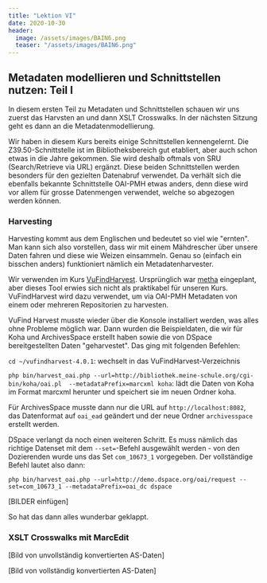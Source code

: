 ```yaml
---
title: "Lektion VI"
date: 2020-10-30
header:
  image: /assets/images/BAIN6.png
  teaser: "/assets/images/BAIN6.png"
---
```

## Metadaten modellieren und Schnittstellen nutzen: Teil I
In diesem ersten Teil zu Metadaten und Schnittstellen schauen wir uns zuerst das Harvsten an und dann XSLT Crosswalks. In der nächsten Sitzung geht es dann an die Metadatenmodellierung. 

Wir haben in diesem Kurs bereits einige Schnittstellen kennengelernt. Die Z39.50-Schnittstelle ist im Bibliotheksbereich gut etabliert, aber auch schon etwas in die Jahre gekommen. Sie wird deshalb oftmals von SRU (Search/Retrieve via URL) ergänzt. Diese beiden Schnittstellen werden besonders für den gezielten Datenabruf verwendet. Da verhält sich die ebenfalls bekannte Schnittstelle OAI-PMH etwas anders, denn diese wird vor allem für grosse Datenmengen verwendet, welche so abgezogen werden können. 

### Harvesting
Harvesting kommt aus dem Englischen und bedeutet so viel wie "ernten". Man kann sich also vorstellen, dass wir mit einem Mähdrescher über unsere Daten fahren und diese wie Weizen einsammeln. Genau so (einfach ein bisschen anders) funktioniert nämlich ein Metadatenharvester. 

Wir verwenden im Kurs [VuFindHarvest](https://github.com/vufind-org/vufindharvest). Ursprünglich war [metha](https://github.com/miku/metha) eingeplant, aber dieses Tool erwies sich nicht als praktikabel für unseren Kurs. VuFindHarvest wird dazu verwendet, um via OAI-PMH Metadaten von einem oder mehreren Repositorien zu harvesten. 

VuFind Harvest musste wieder über die Konsole installiert werden, was alles ohne Probleme möglich war. Dann wurden die Beispieldaten, die wir für Koha und ArchivesSpace erstellt haben sowie die von DSpace bereitgestellten Daten "geharvestet". Das ging mit folgenden Befehlen: 

`cd ~/vufindharvest-4.0.1`: wechselt in das VuFindHarvest-Verzeichnis

`php bin/harvest_oai.php --url=http://bibliothek.meine-schule.org/cgi-bin/koha/oai.pl  --metadataPrefix=marcxml koha`: lädt die Daten von Koha im Format marcxml herunter und speichert sie im neuen Ordner koha. 

Für ArchivesSpace musste dann nur die URL auf `http://localhost:8082`, das Datenformat auf `oai_ead` geändert und der neue Ordner `archivesspace` erstellt werden. 

DSpace verlangt da noch einen weiteren Schritt. Es muss nämlich das richtige Datenset mit dem `--set=`-Befehl ausgewählt werden - von den Dozierenden wurde uns das Set `com_10673_1` vorgegeben. Der vollständige Befehl lautet also dann: 

`php bin/harvest_oai.php --url=http://demo.dspace.org/oai/request --set=com_10673_1 --metadataPrefix=oai_dc dspace`

[BILDER einfügen]

So hat das dann alles wunderbar geklappt. 

### XSLT Crosswalks mit MarcEdit


[Bild von unvollständig konvertierten AS-Daten]

[Bild von vollständig konvertierten AS-Daten]
